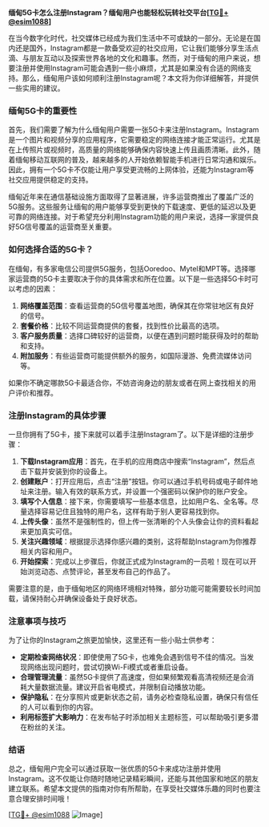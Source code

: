 **缅甸5G卡怎么注册Instagram？缅甸用户也能轻松玩转社交平台[[TG💪+ @esim1088](https://t.me/s/esim1088)]**

在当今数字化时代，社交媒体已经成为我们生活中不可或缺的一部分。无论是在国内还是国外，Instagram都是一款备受欢迎的社交应用，它让我们能够分享生活点滴、与朋友互动以及探索世界各地的文化和趣事。然而，对于缅甸的用户来说，想要注册并使用Instagram可能会遇到一些小麻烦，尤其是如果没有合适的网络支持。那么，缅甸用户该如何顺利注册Instagram呢？本文将为你详细解答，并提供一些实用的建议。

### 缅甸5G卡的重要性

首先，我们需要了解为什么缅甸用户需要一张5G卡来注册Instagram。Instagram是一个图片和视频分享的应用程序，它需要稳定的网络连接才能正常运行。尤其是在上传照片或视频时，高质量的网络能够确保内容快速上传且画质清晰。此外，随着缅甸移动互联网的普及，越来越多的人开始依赖智能手机进行日常沟通和娱乐。因此，拥有一个5G卡不仅能让用户享受更流畅的上网体验，还能为Instagram等社交应用提供稳定的支持。

缅甸近年来在通信基础设施方面取得了显著进展，许多运营商推出了覆盖广泛的5G服务。这些服务让缅甸的用户能够享受到更快的下载速度、更低的延迟以及更可靠的网络连接。对于希望充分利用Instagram功能的用户来说，选择一家提供良好5G信号覆盖的运营商至关重要。

### 如何选择合适的5G卡？

在缅甸，有多家电信公司提供5G服务，包括Ooredoo、Mytel和MPT等。选择哪家运营商的5G卡主要取决于你的具体需求和所在位置。以下是一些选择5G卡时可以考虑的因素：

1. **网络覆盖范围**：查看运营商的5G信号覆盖地图，确保其在你常驻地区有良好的信号。
2. **套餐价格**：比较不同运营商提供的套餐，找到性价比最高的选项。
3. **客户服务质量**：选择口碑较好的运营商，以便在遇到问题时能获得及时的帮助和支持。
4. **附加服务**：有些运营商可能提供额外的服务，如国际漫游、免费流媒体访问等。

如果你不确定哪款5G卡最适合你，不妨咨询身边的朋友或者在网上查找相关的用户评价和推荐。

### 注册Instagram的具体步骤

一旦你拥有了5G卡，接下来就可以着手注册Instagram了。以下是详细的注册步骤：

1. **下载Instagram应用**：首先，在手机的应用商店中搜索“Instagram”，然后点击下载并安装到你的设备上。
2. **创建账户**：打开应用后，点击“注册”按钮。你可以通过手机号码或电子邮件地址来注册。输入有效的联系方式，并设置一个强密码以保护你的账户安全。
3. **填写个人信息**：接下来，你需要填写一些基本信息，比如用户名、全名等。尽量选择容易记住且独特的用户名，这样有助于别人更容易找到你。
4. **上传头像**：虽然不是强制性的，但上传一张清晰的个人头像会让你的资料看起来更加真实可信。
5. **关注兴趣领域**：根据提示选择你感兴趣的类别，这将帮助Instagram为你推荐相关内容和用户。
6. **开始探索**：完成以上步骤后，你就正式成为Instagram的一员啦！现在可以开始浏览动态、点赞评论，甚至发布自己的作品了。

需要注意的是，由于缅甸地区的网络环境相对特殊，部分功能可能需要较长时间加载，请保持耐心并确保设备处于良好状态。

### 注意事项与技巧

为了让你的Instagram之旅更加愉快，这里还有一些小贴士供参考：

- **定期检查网络状况**：即使使用了5G卡，也难免会遇到信号不佳的情况。当发现网络出现问题时，尝试切换Wi-Fi模式或者重启设备。
- **合理管理流量**：虽然5G卡提供了高速度，但如果频繁观看高清视频还是会消耗大量数据流量。建议开启省电模式，并限制自动播放功能。
- **保护隐私**：在分享照片或更新状态之前，请务必检查隐私设置，确保只有信任的人可以看到你的内容。
- **利用标签扩大影响力**：在发布帖子时添加相关主题标签，可以帮助吸引更多潜在粉丝的关注。

### 结语

总之，缅甸用户完全可以通过获取一张优质的5G卡来成功注册并使用Instagram。这不仅能让你随时随地记录精彩瞬间，还能与其他国家和地区的朋友建立联系。希望本文提供的指南对你有所帮助，在享受社交媒体乐趣的同时也要注意合理安排时间哦！

[[TG💪+ @esim1088](https://t.me/s/esim1088) ![Image](https://i.postimg.cc/4NQfJmqS/Snipaste-2025-05-13-00-14-12.png)]